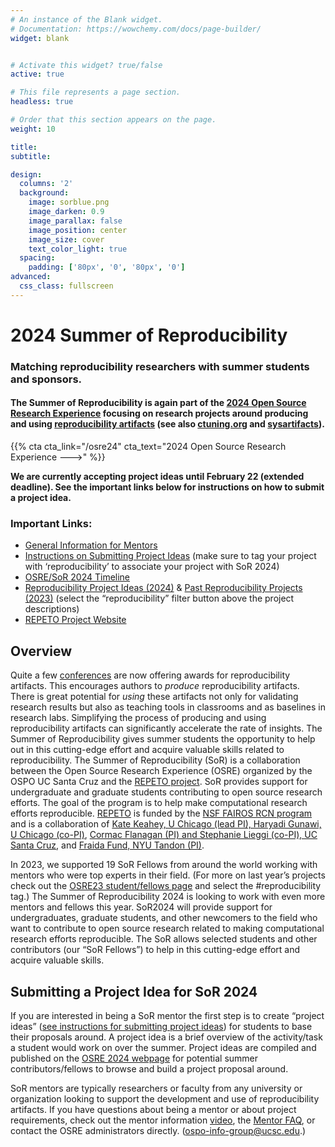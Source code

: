 ```yaml
---
# An instance of the Blank widget.
# Documentation: https://wowchemy.com/docs/page-builder/
widget: blank


# Activate this widget? true/false
active: true

# This file represents a page section.
headless: true

# Order that this section appears on the page.
weight: 10

title:
subtitle:

design:
  columns: '2'
  background:
    image: sorblue.png
    image_darken: 0.9
    image_parallax: false
    image_position: center
    image_size: cover
    text_color_light: true
  spacing:
    padding: ['80px', '0', '80px', '0']
advanced:
  css_class: fullscreen
---
```


# 2024 Summer of Reproducibility

### Matching reproducibility researchers with summer students and sponsors.

#### The **Summer of Reproducibility** is again part of the [2024 Open Source Research Experience](/osre24) focusing on research projects around producing and using [reproducibility artifacts](https://www.acm.org/publications/policies/artifact-review-and-badging-current) (see also [ctuning.org](https://ctuning.org/ae/) and [sysartifacts](https://sysartifacts.github.io)). 

{{% cta cta_link="/osre24" cta_text="2024 Open Source Research Experience --->" %}}

**We are currently accepting project ideas until February 22 (extended deadline). See the important links below for instructions on how to submit a project idea.**

### Important Links:
- [General Information for Mentors](/osre24/#formentors)
- [Instructions on Submitting Project Ideas](/osredocs/formentors/) (make sure to tag your project with ‘reproducibility’ to associate your project with SoR 2024)
- [OSRE/SoR 2024 Timeline](/osre24/#timeline)
- [Reproducibility Project Ideas (2024)](/osre24/#projects) & [Past Reproducibility Projects (2023)](/osre23/#projects) (select the “reproducibility” filter button above the project descriptions)
- [REPETO Project Website](https://repeto.cs.uchicago.edu/)

## Overview
Quite a few [conferences](https://docs.google.com/document/d/1--Q2D0YwgNxqUfQjJohni61d554r3HpPmnjUSaKRRKQ/edit?usp=sharing) are now offering awards for reproducibility artifacts. This encourages authors to *produce* reproducibility artifacts. There is great potential for *using* these artifacts not only for validating research results but also as teaching tools in classrooms and as baselines in research labs. Simplifying the process of producing and using reproducibility artifacts can significantly accelerate the rate of insights. The Summer of Reproducibility gives summer students the opportunity to help out in this cutting-edge effort and acquire valuable skills related to reproducibility. The Summer of Reproducibility (SoR) is a collaboration between the Open Source Research Experience (OSRE) organized by the OSPO UC Santa Cruz and the [REPETO project](https://voices.uchicago.edu/repeto/). SoR provides support for undergraduate and graduate students contributing to open source research efforts. The goal of the program is to help make computational research efforts reproducible. [REPETO](https://voices.uchicago.edu/repeto/) is funded by the [NSF FAIROS RCN program](https://beta.nsf.gov/funding/opportunities/findable-accessible-interoperable-reusable-open) and is a collaboration of [Kate Keahey, U Chicago (lead PI), Haryadi Gunawi, U Chicago (co-PI)](https://www.nsf.gov/awardsearch/showAward?AWD_ID=2226406), [Cormac Flanagan (PI) and Stephanie Lieggi (co-PI), UC Santa Cruz](https://www.nsf.gov/awardsearch/showAward?AWD_ID=2226407), and [Fraida Fund, NYU Tandon (PI)](https://www.nsf.gov/awardsearch/showAward?AWD_ID=2226408).

In 2023, we supported 19 SoR Fellows from around the world working with mentors who were top experts in their field. (For more on last year’s projects check out the [OSRE23 student/fellows page](/osre23/#studentpages) and select the #reproducibility tag.) The Summer of Reproducibility 2024 is looking to work with even more mentors and fellows this year. SoR2024 will provide support for undergraduates, graduate students, and other newcomers to the field who want to contribute to open source research related to making computational research efforts reproducible. The SoR allows selected students and other contributors (our “SoR Fellows”) to help in this cutting-edge effort and acquire valuable skills.

## Submitting a Project Idea for SoR 2024
If you are interested in being a SoR mentor the first step is to create “project ideas” ([see instructions for submitting project ideas](/osredocs/formentors/)) for students to base their proposals around. A project idea is a brief overview of the activity/task a student would work on over the summer. Project ideas are compiled and published on the [OSRE 2024 webpage](/osre24/) for potential summer contributors/fellows to browse and build a project proposal around.

SoR mentors are typically researchers or faculty from any university or organization looking to support the development and use of reproducibility artifacts. If you have questions about being a mentor or about project requirements, check out the mentor information [video](https://youtu.be/toIQD7CSfLg?si=cNgQloe52rAuxJEY), the [Mentor FAQ](/osre24/#formentors), or contact the OSRE administrators directly. (ospo-info-group@ucsc.edu.)
